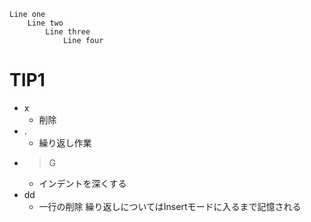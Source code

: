 ```
Line one
	Line two
		Line three
			Line four
```

# TIP1
* x
	* 削除
* .
	* 繰り返し作業
* >G
	* インデントを深くする
* dd
	* 一行の削除
繰り返しについてはInsertモードに入るまで記憶される
